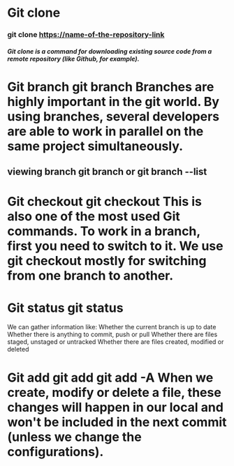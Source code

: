 # Git clone       
### git clone <https://name-of-the-repository-link>    
##### Git clone is a command for downloading existing source code from a remote repository (like Github, for example).
# Git branch       git branch <branch-name>                            Branches are highly important in the git world. By using branches, several developers are able to work in parallel on the same project simultaneously.
  ## viewing branch       git branch or git branch --list
# Git checkout        git checkout <name-of-your-branch>        This is also one of the most used Git commands. To work in a branch, first you need to switch to it. We use git checkout mostly for switching from one branch to another.
# Git status        git status          
  We can gather information like:
      Whether the current branch is up to date
      Whether there is anything to commit, push or pull
      Whether there are files staged, unstaged or untracked
      Whether there are files created, modified or deleted
# Git add       git add <file>      git add -A            When we create, modify or delete a file, these changes will happen in our local and won't be included in the next commit (unless we change the configurations).

